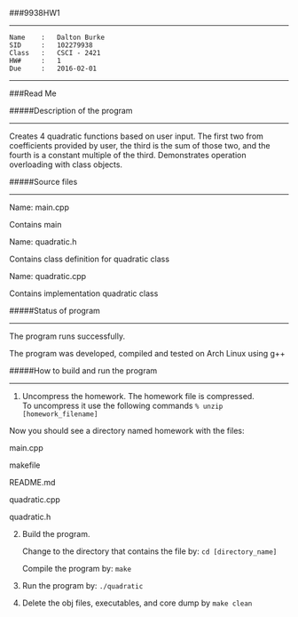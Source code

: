 ###9938HW1

*******************************************************
	Name    :	Dalton Burke
	SID 	:	102279938  
	Class   :	CSCI - 2421
	HW#     :	1
	Due		:	2016-02-01

*******************************************************


###Read Me


#####Description of the program
*******************************************************
Creates 4 quadratic functions based on user input. The first two from coefficients provided by user, the third is the sum of those two, and the fourth is a constant multiple of the third. Demonstrates operation overloading with class objects.



#####Source files
*******************************************************

Name:  main.cpp

Contains main

Name:	quadratic.h

Contains class definition for quadratic class

Name:	quadratic.cpp

Contains implementation quadratic class



#####Status of program
*******************************************************

The program runs successfully.  

The program was developed, compiled and tested on Arch Linux using g++


#####How to build and run the program
*******************************************************

1. Uncompress the homework.  The homework file is compressed.  
   To uncompress it use the following commands
       `% unzip [homework_filename]`

Now you should see a directory named homework with the files:

main.cpp

makefile

README.md

quadratic.cpp

quadratic.h

2. Build the program.

	Change to the directory that contains the file by:
        `cd [directory_name]`

	Compile the program by:
        `make`

3. Run the program by:
   `./quadratic`

4. Delete the obj files, executables, and core dump by
   `make clean`
